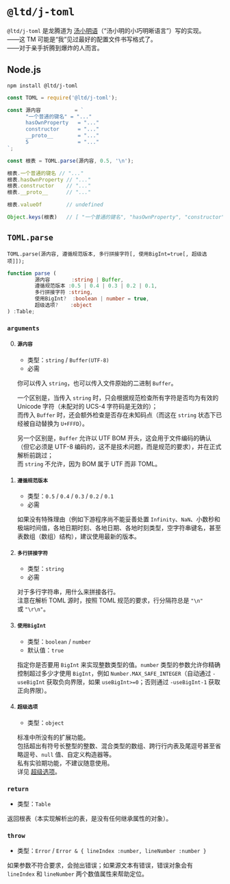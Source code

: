 ﻿
`@ltd/j-toml`
=============

`@ltd/j-toml` 是龙腾道为 [汤小明语](https://ZhuanLan.ZhiHu.com/p/50412485)（“汤小明的小巧明晰语言”）写的实现。  
——这 TM 可能是“我”见过最好的配置文件书写格式了。  
——对于亲手折腾到爆炸的人而言。

Node.js
-------

```shell
npm install @ltd/j-toml
```

```javascript
const TOML = require('@ltd/j-toml');

const 源内容           = `
      "一个普通的键名" = "..."
      hasOwnProperty   = "..."
      constructor      = "..."
      __proto__        = "..."
      5                = "..."
`;

const 根表 = TOML.parse(源内容, 0.5, '\n');

根表.一个普通的键名 // "..."
根表.hasOwnProperty // "..."
根表.constructor    // "..."
根表.__proto__      // "..."

根表.valueOf        // undefined

Object.keys(根表)   // [ "一个普通的键名", "hasOwnProperty", "constructor", "__proto__", "5" ]
```

`TOML.parse`
------------

```
TOML.parse(源内容, 遵循规范版本, 多行拼接字符[, 使用BigInt=true[, 超级选项]]);
```

```typescript
function parse (
         源内容       :string | Buffer,
         遵循规范版本 :0.5 | 0.4 | 0.3 | 0.2 | 0.1,
         多行拼接字符 :string,
         使用BigInt?  :boolean | number = true,
         超级选项?    :object
) :Table;
```

### `arguments`

0.  #### `源内容`
    
    *   类型：`string` / `Buffer(UTF-8)`
    *   必需
    
    你可以传入 `string`，也可以传入文件原始的二进制 `Buffer`。
    
    一个区别是，当传入 `string` 时，只会根据规范检查所有字符是否均为有效的 Unicode 字符（未配对的 UCS-4 字符码是无效的）；  
    而传入 `Buffer` 时，还会额外检查是否存在未知码点（而这在 `string` 状态下已经被自动替换为 `U+FFFD`）。
    
    另一个区别是，`Buffer` 允许以 UTF BOM 开头，这会用于文件编码的确认（但它必须是 UTF-8 编码的，这不是技术问题，而是规范的要求），并在正式解析前跳过；  
    而 `string` 不允许，因为 BOM 属于 UTF 而非 TOML。
    
1.  #### `遵循规范版本`
    
    *   类型：`0.5` / `0.4` / `0.3` / `0.2` / `0.1`
    *   必需
    
    如果没有特殊理由（例如下游程序尚不能妥善处置 `Infinity`、`NaN`、小数秒和极端时间值，各地日期时刻、各地日期、各地时刻类型，空字符串键名，甚至表数组（数组）结构），建议使用最新的版本。
    
2.  #### `多行拼接字符`
    
    *   类型：`string`
    *   必需
    
    对于多行字符串，用什么来拼接各行。  
    注意在解析 TOML 源时，按照 TOML 规范的要求，行分隔符总是 `"\n"` 或 `"\r\n"`。
    
3.  #### `使用BigInt`
    
    *   类型：`boolean` / `number`
    *   默认值：`true`
    
    指定你是否要用 `BigInt` 来实现整数类型的值。`number` 类型的参数允许你精确控制超过多少才使用 `BigInt`，例如 `Number.MAX_SAFE_INTEGER`（自动通过 `-useBigInt` 获取负向界限，如果 `useBigInt>=0`；否则通过 `-useBigInt-1` 获取正向界限）。
    
4.  #### `超级选项`
    
    *   类型：`object`
    
    标准中所没有的扩展功能。  
    包括超出有符号长整型的整数、混合类型的数组、跨行行内表及尾逗号甚至省略逗号、`null` 值、自定义构造器等。  
    私有实验期功能，不建议随意使用。  
    详见 [超级选项](https://GitHub.com/LongTengDao/j-toml/blob/master/docs/简体中文/xOptions.md)。

### `return`

*   类型：`Table`

返回根表（本实现解析出的表，是没有任何继承属性的对象）。

### `throw`

*   类型：`Error` / `Error & { lineIndex :number, lineNumber :number }`

如果参数不符合要求，会抛出错误；如果源文本有错误，错误对象会有 `lineIndex` 和 `lineNumber` 两个数值属性来帮助定位。
